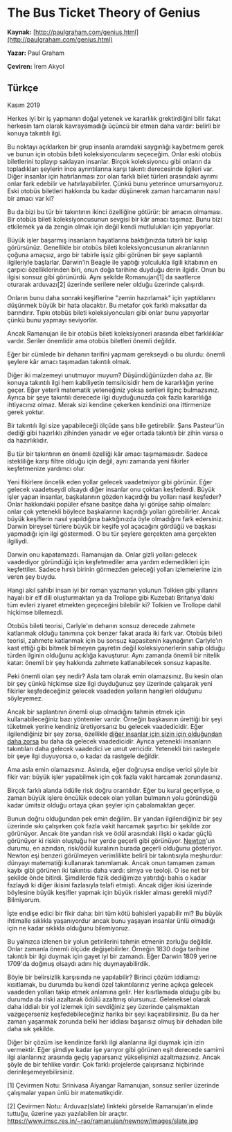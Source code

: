 # The Bus Ticket Theory of Genius 

**Kaynak:** [http://paulgraham.com/genius.html](http://paulgraham.com/genius.html)

**Yazar:** Paul Graham

**Çeviren:** İrem Akyol

## Türkçe

Kasım 2019

Herkes iyi bir iş yapmanın doğal yetenek ve kararlılık grektirdiğini bilir fakat herkesin tam olarak kavrayamadığı üçüncü bir etmen daha vardır: belirli bir konuya takıntılı ilgi.

Bu noktayı açıklarken bir grup insanla aramdaki saygınlığı kaybetmem gerek ve bunun için otobüs bileti koleksiyoncularını seçeceğim. Onlar eski otobüs biletlerini toplayıp saklayan insanlar. Birçok koleksiyoncu gibi onların da topladıkları şeylerin ince ayrıntılarına karşı takıntı derecesinde ilgileri var. Diğer insanlar için hatırlanması zor olan farklı bilet türleri arasındaki ayrımı onlar fark edebilir ve hatırlayabilirler. Çünkü bunu yeterince umursamıyoruz. Eski otobüs biletleri hakkında bu kadar düşünerek zaman harcamanın nasıl bir amacı var ki?

Bu da bizi bu tür bir takıntının ikinci özelliğine götürür: bir amacın olmaması. Bir otobüs bileti koleksiyoncusunun sevgisi bir kâr amacı taşımaz. Bunu bizi etkilemek ya da zengin olmak için değil kendi mutlulukları için yapıyorlar.

Büyük işler başarmış insanların hayatlarına baktığınızda tutarlı bir kalıp görürsünüz. Genellikle bir otobüs bileti koleksiyoncusunun akranlarının çoğuna amaçsız, argo bir tabirle işsiz gibi görünen bir şeye saplantılı ilgileriyle başlarlar. Darwin'in Beagle ile yaptığı yolculukla ilgili kitabının en çarpıcı özelliklerinden biri, onun doğa tarihine duyduğu derin ilgidir. Onun bu ilgisi sonsuz gibi görünürdü. Aynı şekilde Romanujan[1] da saatlerce oturarak arduvazı[2] üzerinde serilere neler olduğu üzerinde çalışırdı.  

Onların bunu daha sonraki keşiflerine "zemin hazırlamak" için yaptıklarını düşünmek büyük bir hata olacaktır. Bu metafor çok farklı maksatlar da barındırır. Tıpkı otobüs bileti koleksiyoncuları gibi onlar bunu yapıyorlar çünkü bunu yapmayı seviyorlar.

Ancak Ramanujan ile bir otobüs bileti koleksiyoneri arasında elbet farklılıklar vardır. Seriler önemlidir ama otobüs biletleri önemli değildir.

Eğer bir cümlede bir dehanın tarifini yapmam gerekseydi o bu olurdu: önemli şeylere kâr amacı taşımadan takıntılı olmak.

Diğer iki malzemeyi unutmuyor muyum? Düşündüğünüzden daha az. Bir konuya takıntılı ilgi hem kabiliyetin temsilcisidir hem de kararlılığın yerine geçer. Eğer yeterli matematik yeteneğiniz yoksa serileri ilginç bulmazsınız. Ayrıca bir şeye takıntılı derecede ilgi duyduğunuzda çok fazla kararlılığa ihtiyacınız olmaz. Merak sizi kendine çekerken kendinizi ona ittirmenize gerek yoktur. 

Bir takıntılı ilgi size yapabileceği ölçüde şans bile getirebilir. Şans Pasteur'ün dediği gibi hazırlıklı zihinden yanadır ve eğer ortada takıntılı bir zihin varsa o da hazırlıklıdır.

Bu tür bir takıntının en önemli özelliği kâr amacı taşımamasıdır. Sadece istekliliğe karşı filtre olduğu için değil, aynı zamanda yeni fikirler keşfetmenize yardımcı olur.

Yeni fikirlere öncelik eden yollar gelecek vaadetmiyor gibi görünür. Eğer gelecek vaadetseydi olsaydı diğer insanlar onu çoktan keşfederdi. Büyük işler yapan insanlar, başkalarının gözden kaçırdığı bu yolları nasıl keşfeder? Onlar hakkındaki popüler efsane basitçe daha iyi görüşe sahip olmaları: onlar çok yetenekli böylece başkalarının kaçırdığı yolları görebilirler. Ancak büyük keşiflerin nasıl yapıldığına baktığınızda öyle olmadığını fark edersiniz. Darwin bireysel türlere büyük bir keşife yol açacağını gördüğü ve başkası yapmadığı için ilgi göstermedi. O bu tür şeylere gerçekten ama gerçekten ilgiliydi. 

Darwin onu kapatamazdı. Ramanujan da. Onlar gizli yolları gelecek vaadediyor göründüğü için keşfetmediler ama yardım edemedikleri için keşfettiler. Sadece hırslı birinin görmezden geleceği yolları izlemelerine izin veren şey buydu.

Hangi akıl sahibi insan iyi bir roman yazmanın yolunun Tolkien gibi yıllarını hayalı bir elf dili oluşturmaktan ya da Trollope gibi Kuzebatı Britanya'daki tüm evleri ziyaret etmekten geçeceğini bilebilir ki? Tolkien ve Trollope dahil hiçkimse bilemezdi.

Otobüs bileti teorisi, Carlyle'ın dehanın sonsuz derecede zahmete katlanmak olduğu tanımına çok benzer fakat arada iki fark var. Otobüs bileti teorisi, zahmete katlanmak için bu sonsuz kapasitenin kaynağının Carlyle'ın kast ettiği gibi bitmek bilmeyen gayretin değil koleksiyonerlerin sahip olduğu türden ilginin olduğunu açıklığa kavuşturur. Aynı zamanda önemli bir nitelik katar: önemli bir şey hakkında zahmete katlanabilecek sonsuz kapasite.

Peki önemli olan şey nedir? Asla tam olarak emin olamazsınız. Bu kesin olan bir şey çünkü hiçkimse size ilgi duyduğunuz şey üzerinde çalışarak yeni fikirler keşfedeceğiniz gelecek vaadeden yolların hangileri olduğunu söyleyemez. 

Ancak bir saplantının önemli olup olmadığını tahmin etmek için kullanabileceğiniz bazı yöntemler vardır. Örneğin başkasının ürettiği bir şeyi tüketmek yerine kendiniz üretiyorsanız bu gelecek vaadedicidir. Eğer ilgilendiğiniz bir şey zorsa, özellikle [diğer insanlar için sizin için olduğundan daha zorsa](http://paulgraham.com/work.html) bu daha da gelecek vaadedicidir. Ayrıca yetenekli insanların takıntıları daha gelecek vaadedici ve umut vericidir. Yetenekli biri rastegele bir şeye ilgi duyuyorsa o, o kadar da rastgele değildir.

Ama asla emin olamazsınız. Aslında, eğer doğruysa endişe verici şöyle bir fikir var: büyük işler yapabilmek için çok fazla vakit harcamak zorundasınız.

Birçok farklı alanda ödülle risk doğru orantılıdır. Eğer bu kural geçerliyse, o zaman büyük işlere öncülük edecek olan yolları bulmanın yolu göründüğü kadar ümitsiz olduğu ortaya çıkan şeyler için çabalamaktan geçer. 

Bunun doğru olduğundan pek emin değilim. Bir yandan ilgilendiğiniz bir şey üzerinde sıkı çalışırken çok fazla vakit harcamak şaşırtıcı bir şekilde zor görünüyor. Ancak öte yandan risk ve ödül arasındaki ilişki o kadar güçlü görünüyor ki riskin oluştuğu her yerde geçerli gibi görünüyor. [Newton](http://paulgraham.com/disc.html)'un durumu, en azından, risk/ödül kuralının burada geçerli olduğunu gösteriyor. Newton eşi benzeri görülmeyen verimlilikte belirli bir takıntısıyla meşhurdur: dünyayı matematiği kullanarak tanımlamak. Ancak onun tamamen zaman kaybı gibi görünen iki takıntısı daha vardı: simya ve teoloji. O ise net bir şekilde önde bitirdi. Şimdilerde fizik dediğimize yatırdığı bahis o kadar fazlaydı ki diğer ikisini fazlasıyla telafi etmişti. Ancak diğer ikisi üzerinde böylesine büyük keşifler yapmak için büyük riskler alması gerekli miydi? Bilmiyorum.

İşte endişe edici bir fikir daha: biri tüm kötü bahisleri yapabilir mi? Bu büyük ihtimalle sıklıkla yaşanıyordur ancak bunu yaşayan insanlar ünlü olmadığı için ne kadar sıklıkla olduğunu bilemiyoruz.

Bu yalnızca izlenen bir yolun getirilerini tahmin etmenin zorluğu değildir. Onlar zamanla önemli ölçüde değişebilirler. Örneğin 1830 doğa tarihine takıntılı bir ilgi duymak için gayet iyi bir zamandı. Eğer Darwin 1809 yerine 1709'da doğmuş olsaydı adını hiç duymayabilirdik.

Böyle bir belirsizlik karşısında ne yapılabilir? Birinci çözüm iddiamızı kısıtlamak, bu durumda bu kendi özel takıntılarınız yerine açıkça gelecek vaadeden yolları takip etmek anlamına gelir. Her kısıtlamada olduğu gibi bu durumda da riski azaltarak ödülü azaltmış olursunuz. Geleneksel olarak daha iddialı bir yol izlemek için sevdiğiniz şey üzerinde çalışmaktan vazgeçerseniz keşfedebileceğiniz harika bir şeyi kaçırabilirsiniz. Bu da her zaman yaşanmak zorunda belki her iddiası başarısız olmuş bir dehadan bile daha sık şekilde. 

Diğer bir çözüm ise kendinize farklı ilgi alanlarına ilgi duymak için izin vermektir. Eğer şimdiye kadar işe yarıyor gibi görünen eşit derecede samimi ilgi alanlarınız arasında geçiş yaparsanız yükselişinizi azaltmazsınız. Ancak şöyle de bir tehlike vardır: Çok farklı projelerde çalışırsanız hiçbirinde derinleşemeyebilirsiniz. 


[1] Çevirmen Notu: Srinivasa Aiyangar Ramanujan, sonsuz seriler üzerinde çalışmalar yapan ünlü bir matematikçidir.

[2] Çevirmen Notu: Arduvaz(slate) linkteki görselde Ramanujan'ın elinde tuttuğu, üzerine yazı yazılabilen bir araçtır. https://www.imsc.res.in/~rao/ramanujan/newnow/images/slate.jpg
 
